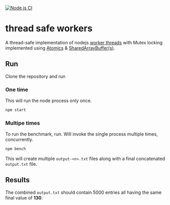 [![Node.js CI](https://github.com/detj/thread-safe-workers/actions/workflows/node.js.yml/badge.svg)](https://github.com/detj/thread-safe-workers/actions/workflows/node.js.yml)

# thread safe workers

A thread-safe implementation of nodejs [worker threads](https://nodejs.org/dist/latest-v18.x/docs/api/worker_threads.html#portpostmessagevalue-transferlist) with Mutex locking implemented using [Atomics](https://developer.mozilla.org/en-US/docs/Web/JavaScript/Reference/Global_Objects/Atomics) & [SharedArrayBuffer(s)](https://developer.mozilla.org/en-US/docs/Web/JavaScript/Reference/Global_Objects/SharedArrayBuffer).

## Run

Clone the repository and run

### One time

This will run the node process only once.

```sh
npm start
```

### Multipe times

To run the benchmark, run. Will invoke the single process multiple times, concurrently.

```sh
npm bench
```

This will create multiple `output-<n>.txt` files along with a final concatenated `output.txt` file.

## Results

The combined `output.txt` should contain 5000 entries all having the same final value of **130**.
